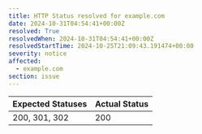 ```yaml
---
title: HTTP Status resolved for example.com
date: 2024-10-31T04:54:41+00:00Z
resolved: True
resolvedWhen: 2024-10-31T04:54:41+00:00Z
resolvedStartTime: 2024-10-25T21:09:43.191474+00:00
severity: notice
affected:
  - example.com
section: issue
---
```


| Expected Statuses | Actual Status  |
|-------------------|----------------|
| 200, 301, 302 | 200 |
